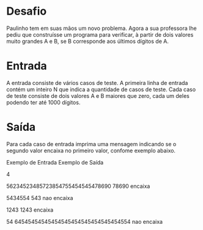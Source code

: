 # Desafio

Paulinho tem em suas mãos um novo problema. Agora a sua professora lhe pediu que construísse um programa para verificar, à partir de dois valores muito grandes A e B, se B corresponde aos últimos dígitos de A.

# Entrada

A entrada consiste de vários casos de teste. A primeira linha de entrada contém um inteiro N que indica a quantidade de casos de teste. Cada caso de teste consiste de dois valores A e B maiores que zero, cada um deles podendo ter até 1000 dígitos.

# Saída

Para cada caso de entrada imprima uma mensagem indicando se o segundo valor encaixa no primeiro valor, confome exemplo abaixo.

 
Exemplo de Entrada	                                Exemplo de Saída

4

56234523485723854755454545478690 78690               encaixa

5434554 543                                          nao encaixa

1243 1243                                            encaixa

54 64545454545454545454545454545454554               nao encaixa